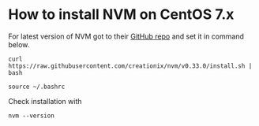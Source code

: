  # How to install NVM on CentOS 7.x

For latest version of NVM got to their [GitHub repo](https://github.com/creationix/nvm/releases) and set it in command below.

`curl https://raw.githubusercontent.com/creationix/nvm/v0.33.0/install.sh | bash`

`source ~/.bashrc`

Check installation with

`nvm --version`
